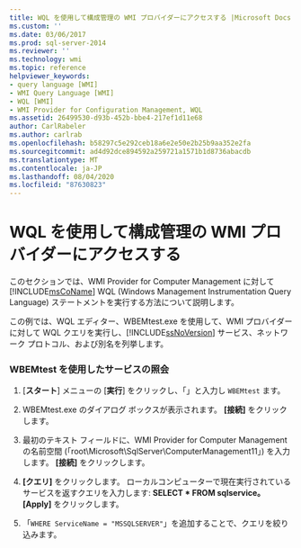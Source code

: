 ```yaml
---
title: WQL を使用して構成管理の WMI プロバイダーにアクセスする |Microsoft Docs
ms.custom: ''
ms.date: 03/06/2017
ms.prod: sql-server-2014
ms.reviewer: ''
ms.technology: wmi
ms.topic: reference
helpviewer_keywords:
- query language [WMI]
- WMI Query Language [WMI]
- WQL [WMI]
- WMI Provider for Configuration Management, WQL
ms.assetid: 26499530-d93b-452b-bbe4-217ef1d11e68
author: CarlRabeler
ms.author: carlrab
ms.openlocfilehash: b58297c5e292ceb18a6e2e50e2b25b9aa352e2fa
ms.sourcegitcommit: ad4d92dce894592a259721a1571b1d8736abacdb
ms.translationtype: MT
ms.contentlocale: ja-JP
ms.lasthandoff: 08/04/2020
ms.locfileid: "87630823"
---
```

# <a name="access-wmi-provider-for-configuration-management-using-wql"></a>WQL を使用して構成管理の WMI プロバイダーにアクセスする
  このセクションでは、WMI Provider for Computer Management に対して [!INCLUDE[msCoName](../../includes/msconame-md.md)] WQL (Windows Management Instrumentation Query Language) ステートメントを実行する方法について説明します。  
  
 この例では、WQL エディター、WBEMtest.exe を使用して、WMI プロバイダーに対して WQL クエリを実行し、[!INCLUDE[ssNoVersion](../../includes/ssnoversion-md.md)] サービス、ネットワーク プロトコル、および別名を列挙します。  
  
### <a name="querying-services-using-wbemtest"></a>WBEMtest を使用したサービスの照会  
  
1.  [**スタート**] メニューの [**実行**] をクリックし、「」と入力し `WBEMtest` ます。  
  
2.  WBEMtest.exe のダイアログ ボックスが表示されます。 **[接続]** をクリックします。  
  
3.  最初のテキスト フィールドに、WMI Provider for Computer Management の名前空間 (「root\Microsoft\SqlServer\ComputerManagement11」) を入力します。 **[接続]** をクリックします。  
  
4.  **[クエリ]** をクリックします。 ローカルコンピューターで現在実行されているサービスを返すクエリを入力します: **SELECT \* FROM sqlservice。** **[Apply]** をクリックします。  
  
5.  「`WHERE ServiceName = "MSSQLSERVER"`」を追加することで、クエリを絞り込みます。  
  
  
